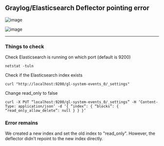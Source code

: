 ## Graylog/Elasticsearch Deflector pointing error
![image](https://github.com/Miranda-Bai/ying-blog/assets/120993025/38d858c1-3c24-4b51-a1fc-bf1ac8ae2550)


![image](https://github.com/Miranda-Bai/ying-blog/assets/120993025/41a5b5a5-2fb8-4373-823e-915bbaf2ee83)

---

### Things to check

Check Elasticsearch is running on which port (default is 9200)

```
netstat -tuln
```

Check if the Elasticsearch index exists

```
curl "http://localhost:9200/gl-system-events_0/_settings"
```

Change read_only to false
```
curl -X PUT “localhost:9200/gl-system-events_0/_settings” -H ‘Content-Type: application/json’ -d ‘{ “index”: { “blocks”: { “read_only_allow_delete”: null } } }’
```

### Error remains
We created a new index and set the old index to "read_only". However, the deflector didn't repoint to the new index directly.

